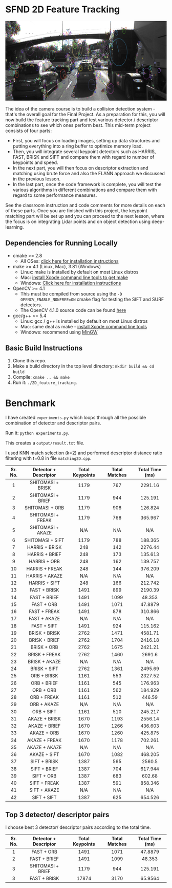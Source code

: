 # SFND 2D Feature Tracking

<img src="images/keypoints.png" width="820" height="248" />

The idea of the camera course is to build a collision detection system - that's the overall goal for the Final Project. As a preparation for this, you will now build the feature tracking part and test various detector / descriptor combinations to see which ones perform best. This mid-term project consists of four parts:

* First, you will focus on loading images, setting up data structures and putting everything into a ring buffer to optimize memory load. 
* Then, you will integrate several keypoint detectors such as HARRIS, FAST, BRISK and SIFT and compare them with regard to number of keypoints and speed. 
* In the next part, you will then focus on descriptor extraction and matching using brute force and also the FLANN approach we discussed in the previous lesson. 
* In the last part, once the code framework is complete, you will test the various algorithms in different combinations and compare them with regard to some performance measures. 

See the classroom instruction and code comments for more details on each of these parts. Once you are finished with this project, the keypoint matching part will be set up and you can proceed to the next lesson, where the focus is on integrating Lidar points and on object detection using deep-learning. 

## Dependencies for Running Locally
* cmake >= 2.8
  * All OSes: [click here for installation instructions](https://cmake.org/install/)
* make >= 4.1 (Linux, Mac), 3.81 (Windows)
  * Linux: make is installed by default on most Linux distros
  * Mac: [install Xcode command line tools to get make](https://developer.apple.com/xcode/features/)
  * Windows: [Click here for installation instructions](http://gnuwin32.sourceforge.net/packages/make.htm)
* OpenCV >= 4.1
  * This must be compiled from source using the `-D OPENCV_ENABLE_NONFREE=ON` cmake flag for testing the SIFT and SURF detectors.
  * The OpenCV 4.1.0 source code can be found [here](https://github.com/opencv/opencv/tree/4.1.0)
* gcc/g++ >= 5.4
  * Linux: gcc / g++ is installed by default on most Linux distros
  * Mac: same deal as make - [install Xcode command line tools](https://developer.apple.com/xcode/features/)
  * Windows: recommend using [MinGW](http://www.mingw.org/)

## Basic Build Instructions

1. Clone this repo.
2. Make a build directory in the top level directory: `mkdir build && cd build`
3. Compile: `cmake .. && make`
4. Run it: `./2D_feature_tracking`.

# Benchmark

I have created `experiments.py` which loops through all the possible combination of detector and descriptor pairs.

Run it: `python experiments.py`.

This creates a `output/result.txt` file.

I used  KNN match selection (k=2) and performed descriptor distance ratio filtering with t=0.8 in file `matching2D.cpp`.

|Sr. No. | Detector + Descriptor |Total Keypoints |Total Matches |Total Time (ms) |
|:---:|:---:|:----:|:-----:|:-----:|
|1 | SHITOMASI + BRISK |1179 |767 |2291.16 |
|2 | SHITOMASI + BRIEF |1179 |944 |125.191 |
|3 | SHITOMASI + ORB |1179 |908 |126.824 |
|4 | SHITOMASI + FREAK |1179 |768 |365.967 |
|5 | SHITOMASI + AKAZE |N/A |N/A |N/A |
|6 | SHITOMASI + SIFT |1179 |788 |188.365 |
|7 | HARRIS + BRISK |248 |142 |2276.44 |
|8 | HARRIS + BRIEF |248 |173 |135.613 |
|9 | HARRIS + ORB |248 |162 |139.757 |
|10 | HARRIS + FREAK |248 |144 |376.209 |
|11 | HARRIS + AKAZE |N/A |N/A |N/A |
|12 | HARRIS + SIFT |248 |166 |212.742 |
|13 | FAST + BRISK |1491 |899 |2190.39 |
|14 | FAST + BRIEF |1491 |1099 |48.353 |
|15 | FAST + ORB |1491 |1071 |47.8879 |
|16 | FAST + FREAK |1491 |878 |310.866 |
|17 | FAST + AKAZE |N/A |N/A |N/A |
|18 | FAST + SIFT |1491 |924 |115.162 |
|19 | BRISK + BRISK |2762 |1471 |4581.71 |
|20 | BRISK + BRIEF |2762 |1704 |2416.18 |
|21 | BRISK + ORB |2762 |1675 |2421.21 |
|22 | BRISK + FREAK |2762 |1460 |2691.6 |
|23 | BRISK + AKAZE |N/A |N/A |N/A |
|24 | BRISK + SIFT |2762 |1361 |2495.69 |
|25 | ORB + BRISK |1161 |553 |2327.52 |
|26 | ORB + BRIEF |1161 |545 |176.963 |
|27 | ORB + ORB |1161 |562 |184.929 |
|28 | ORB + FREAK |1161 |512 |446.59 |
|29 | ORB + AKAZE |N/A |N/A |N/A |
|30 | ORB + SIFT |1161 |510 |245.217 |
|31 | AKAZE + BRISK |1670 |1193 |2556.14 |
|32 | AKAZE + BRIEF |1670 |1266 |436.603 |
|33 | AKAZE + ORB |1670 |1260 |425.875 |
|34 | AKAZE + FREAK |1670 |1178 |702.261 |
|35 | AKAZE + AKAZE |N/A |N/A |N/A |
|36 | AKAZE + SIFT |1670 |1082 |468.205 |
|37 | SIFT + BRISK |1387 |565 |2560.5 |
|38 | SIFT + BRIEF |1387 |704 |617.944 |
|39 | SIFT + ORB |1387 |683 |602.68 |
|40 | SIFT + FREAK |1387 |591 |858.346 |
|41 | SIFT + AKAZE |N/A |N/A |N/A |
|42 | SIFT + SIFT |1387 |625 |654.526 |

## Top 3 detector/ descriptor pairs

I choose best 3 detector/ descriptor pairs according to the total time.

|Sr. No. | Detector + Descriptor |Total Keypoints |Total Matches |Total Time (ms) |
|:---:|:---:|:----:|:-----:|:-----:|
|1 | FAST + ORB |1491 |1071 |47.8879 |
|2 | FAST + BRIEF |1491 |1099 |48.353 |
|3 | SHITOMASI + BRIEF |1179 |944 |125.191 |
|3 | FAST + BRISK |17874 |3170 |65.9564 |48.0621 |
